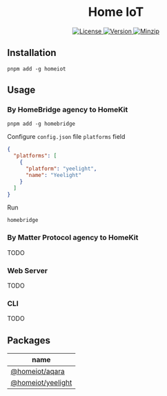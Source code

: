 <h1 align="center">Home IoT</h1>

<p align="center">
  <a href="https://github.com/qq15725/homeiot/blob/master/LICENSE" class="mr-3">
    <img src="https://img.shields.io/npm/l/homeiot.svg" alt="License">
  </a>
  <a href="https://www.npmjs.com/package/homeiot">
    <img src="https://img.shields.io/npm/v/homeiot.svg" alt="Version">
  </a>
  <a href="https://cdn.jsdelivr.net/npm/homeiot/dist/index.js">
    <img src="https://img.shields.io/bundlephobia/minzip/homeiot" alt="Minzip">
  </a>
</p>

## Installation

```shell
pnpm add -g homeiot
```

## Usage

### By HomeBridge agency to HomeKit

```shell
pnpm add -g homebridge
```

Configure `config.json` file `platforms` field

```json
{
  "platforms": [
    {
      "platform": "yeelight",
      "name": "Yeelight"
    }
  ]
}
```

Run

```shell
homebridge
```

### By Matter Protocol agency to HomeKit

TODO

### Web Server

TODO

### CLI

TODO

## Packages

| name                |
|---------------------|
| [@homeiot/aqara]    |
| [@homeiot/yeelight] |

[@homeiot/aqara]: https://github.com/qq15725/homeiot/blob/master/packages/aqara
[@homeiot/yeelight]: https://github.com/qq15725/homeiot/blob/master/packages/yeelight
